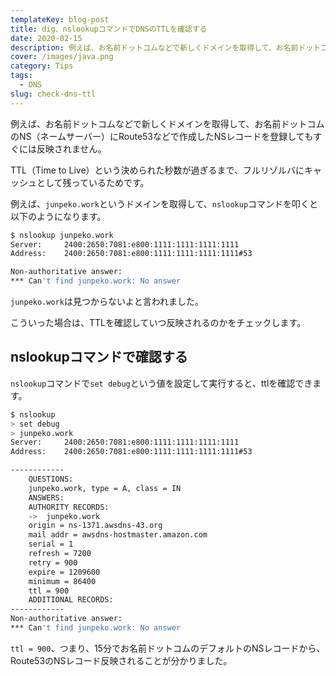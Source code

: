 ```yaml
---
templateKey: blog-post
title: dig、nslookupコマンドでDNSのTTLを確認する
date: 2020-02-15
description: 例えば、お名前ドットコムなどで新しくドメインを取得して、お名前ドットコムのNS（ネームサーバー）にRoute53などで作成したNSレコードを登録してもすぐには反映されません。
cover: /images/java.png
category: Tips
tags: 
  - DNS
slug: check-dns-ttl
---
```



例えば、お名前ドットコムなどで新しくドメインを取得して、お名前ドットコムのNS（ネームサーバー）にRoute53などで作成したNSレコードを登録してもすぐには反映されません。

TTL（Time to Live）という決められた秒数が過ぎるまで、フルリゾルバにキャッシュとして残っているためです。

例えば、`junpeko.work`というドメインを取得して、`nslookup`コマンドを叩くと以下のようになります。

```bash
$ nslookup junpeko.work
Server:		2400:2650:7081:e800:1111:1111:1111:1111
Address:	2400:2650:7081:e800:1111:1111:1111:1111#53

Non-authoritative answer:
*** Can't find junpeko.work: No answer
```
`junpeko.work`は見つからないよと言われました。

こういった場合は、TTLを確認していつ反映されるのかをチェックします。

## nslookupコマンドで確認する

`nslookup`コマンドで`set debug`という値を設定して実行すると、ttlを確認できます。

```bash
$ nslookup
> set debug
> junpeko.work
Server:		2400:2650:7081:e800:1111:1111:1111:1111
Address:	2400:2650:7081:e800:1111:1111:1111:1111#53

------------
    QUESTIONS:
	junpeko.work, type = A, class = IN
    ANSWERS:
    AUTHORITY RECORDS:
    ->  junpeko.work
	origin = ns-1371.awsdns-43.org
	mail addr = awsdns-hostmaster.amazon.com
	serial = 1
	refresh = 7200
	retry = 900
	expire = 1209600
	minimum = 86400
	ttl = 900
    ADDITIONAL RECORDS:
------------
Non-authoritative answer:
*** Can't find junpeko.work: No answer
```

`ttl = 900`、つまり、15分でお名前ドットコムのデフォルトのNSレコードから、Route53のNSレコード反映されることが分かりました。
